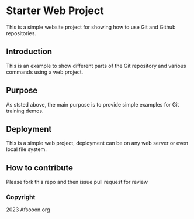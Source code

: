 # Starter Web Project

This is a simple website project for showing how to use Git and Github repositories.

## Introduction

This is an example to show different parts of the Git repository and various commands using a web project.

## Purpose

As ststed above, the main purpose is to provide simple examples for Git training demos.

## Deployment

This is a simple web project, deployment can be on any web server or even local file system.

## How to contribute

Please fork this repo and then issue pull request for review

### Copyright
2023 Afsooon.org